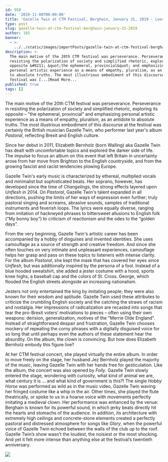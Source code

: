 ```yaml
---
id: 958
date: '2019-11-08T00:00:00'
title: 'Gazelle Twin at CTM Festival, Berghain, January 31, 2019 - Loose Lips'
type: post
slug: gazelle-twin-at-ctm-festival-berghain-january-31-2019
author: 165
banner:
  - >-
    ../../static/images/importPosts/gazelle-twin-at-ctm-festival-berghain-january-31-2019/image958.jpeg
description: >-
  The main motive of the 20th CTM festival was perseverance. Perseverance in
  resisting the polarization of society and simplified rhetoric, exploring its
  opposite &#8211; &quot;the ephemeral, provincial&quot; and emphasizing
  personal artistic experience as a means of empathy, pluralism, as an antidote
  to absolute truths. The most illustrious embodiment of this discourse at the
  festival was [...]Read More...
published: true
tags: []
---
```

The main motive of the 20th CTM festival was perseverance. Perseverance in resisting the polarization of society and simplified rhetoric, exploring its opposite – "the ephemeral, provincial" and emphasizing personal artistic experience as a means of empathy, pluralism, as an antidote to absolute truths. The most illustrious embodiment of this discourse at the festival was certainly the British musician Gazelle Twin, who performer last year's album _Pastoral_, reflecting Brexit and English culture.

Since her debut in 2011, Elizabeth Bernholz (born Walling) aka Gazelle Twin has dealt with uncomfortable topics and explored the darker side of life. The impulse to focus an album on this event that left Britain in uncertainty arose from her move from Brighton to the English countryside, and from the growing fascist and racist tendencies plowing Europe.

Gazelle Twin's early music is characterized by ethereal, multiplied vocals and minimalist but sophisticated beats. Her soprano, however, has developed since the time of _Changelings_, the strong effects layered upon _Unflesh_ in 2014. On _Pastoral_, Gazelle Twin's talent expanded in all directions, pushing the limits of her ways of expression even further; truly pastoral singing and screams, abrasive sounds, samples of traditional instruments and feverish loops. The lyrics were equally diverse, ranging from imitation of hackneyed phrases to bittersweet allusions to English folk (“My bonny boy”) to criticism of reactionism and the odes to the “golden days”.

From the very beginning, Gazelle Twin's artistic career has been accompanied by a hobby of disguises and invented identities. She uses camouflage as a source of strength and creative freedom. And since she often touches on very intimate and unpleasant experiences, camouflage helps her grasp and pass on these topics to listeners with intense clarity. For the album _Pastoral_, she kept the mask that has covered her eyes since _Unflesh_, but was additionally inspired by the persona of a fool. Instead of a blue hooded sweatshirt, she added a jester costume with a hood, sports knee highs, a baseball cap and the colors of St. Cross. George, which flooded the English streets alongside an increasing nationalism.

Jesters not only entertained the king by imitating people; they were also known for their wisdom and aptitude. Gazelle Twin used these attributes to criticize the crumbling English society and the catching the straws of racism and nostalgia. Her impressions of radicalization are recasted into songs that tear the pro-Brexit voters’ motivations to pieces – often using their own weapons: derision, generalization, motives of the "Merrie Olde England". Instead of straightforward despair and frustration, Gazelle Twin chooses mockery of repeating the corny phrases with a digitally disguised voice for so long that until perhaps even the authors of these statement hear the absurdity. On the album, the clown is convincing. But how does Elizabeth Bernholz embody this figure live?

At her CTM festival concert, she played virtually the entire album. In order to move freely on the stage, her husband Jez Bernholz played the majority of the music, leaving Gazelle Twin with her hands free for gesticulation. Like the album, the concert was also opened by _Folly_. Gazelle Twin slowly entered the stage, wondering with curiosity, what kind of animal we are, what century it is … and what kind of government is this?! The single _Hobby Horse_ was performed as wild as in the music video, Gazelle Twin waving her fringed costume like a whip in the air. Other times, she played the flute theatrically, or spoke to us in a hoarse voice with movements perfectly imitating a medieval clown. Her performance was enhanced by the venue: Berghain is known for its powerful sound, in which jerky beats directly hit the hearts and stomachs of the audience. In addition, its architecture with extremely high ceilings and concrete-stone elements created a perfectly pastoral and distressed atmosphere for songs like _Glory_, when the powerful voice of Gazelle Twin echoed between the walls of the club up to the roof. Gazelle Twin’s show wasn’t the loudest, the noisiest or the most shocking. And yet it felt more intense than anything else at the festival’s twentieth anniversary.

![](/wp-content/uploads/live/img/wysiwyg/5dc413c7197d9.jpg)